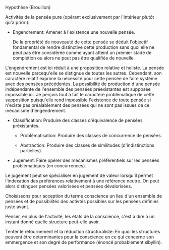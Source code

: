 Hypothèse (Brouillon)

Activités de la pensée pure (opérant exclusivement par l'intérieur plutôt qu'à priori):

- Engendrement: Amener à l'existence une nouvelle pensée.

  De la propriété de nouveauté de cette pensée se déduit l'objectif fondamental de rendre distinctive cette production sans quoi
elle ne peut pas être considérée comme ayant atteint un premier stade de complétion ou alors ne peut pas être qualifiée de nouvelle.

L'engendrement est ici réduit à une proposition relative et holiste. La pensée est nouvelle parcequ'elle se distignue de toutes les autres. Cependant, son caractère relatif
exprime la nécessité pour cette pensée de faire système avec des pensées précédentes. La possibilité de production d'une pensée indépendante de l'ensemble des pensées préexistantes
est supposée impossible ici. Je perçois tout à fait le caractère problématique de cette supposition puisqu'elle rend impossible l'existence de toute pensée si n'existe pas préalablement des pensées qui ne sont pas issues de ce mécanisme d'engendrement.

- Classification: Produire des classes d'équivalence de pensées préxistantes.

  - Problématisation: Produire des classes de concurrence de pensées.

  - Abstraction: Produire des classes de similitudes (d'indistinctions partielles).

- Jugement: Faire opérer des mécanismes préférentiels sur les pensées problématiques (en concurrences).

Le jugement peut se spécialiser en jugement de valeur lorsqu'il permet l'indexation des préférences relativement à une référence neutre. On peut alors distinguer pensées valorisées et pensées dévalorisées.

Choisissons pour acception du terme conscience un lieu d'un ensemble de pensées et de possibilités des activtés possibles sur les pensées définies juste avant.

Penser, en plus de l'activité, les états de la conscience, c'est à dire à un instant donné quelle structure peut-elle avoir.

Tenter le retournement et la réduction structuraliste: En quoi les structures peuvent être déterminantes pour la conscience en ce qui concerne son emmergence et son degré de performance
(énoncé probablement sibyllin).
